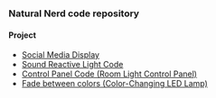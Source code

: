 ### Natural Nerd code repository

#### Project
* [Social Media Display](https://github.com/hansjny/Natural-Nerd/tree/master/social-display/html)
* [Sound Reactive Light Code](https://github.com/hansjny/Natural-Nerd/blob/master/arduino/soundsread2/sound_reactive.ino)
* [Control Panel Code (Room Light Control Panel)](https://github.com/hansjny/Natural-Nerd/blob/master/arduino/cpanel.ino)
* [Fade between colors (Color-Changing LED Lamp)](https://github.com/hansjny/Natural-Nerd/blob/master/arduino/ledfade.cc)

